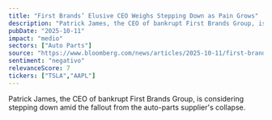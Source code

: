 ```yaml
---
title: "First Brands’ Elusive CEO Weighs Stepping Down as Pain Grows"
description: "Patrick James, the CEO of bankrupt First Brands Group, is considering stepping down amid the fallout from the auto-parts supplier's collapse."
pubDate: "2025-10-11"
impact: "medio"
sectors: ["Auto Parts"]
source: "https://www.bloomberg.com/news/articles/2025-10-11/first-brands-elusive-ceo-weighs-stepping-down-as-fallout-builds"
sentiment: "negativo"
relevanceScore: 7
tickers: ["TSLA","AAPL"]
---
```


Patrick James, the CEO of bankrupt First Brands Group, is considering stepping down amid the fallout from the auto-parts supplier's collapse.
